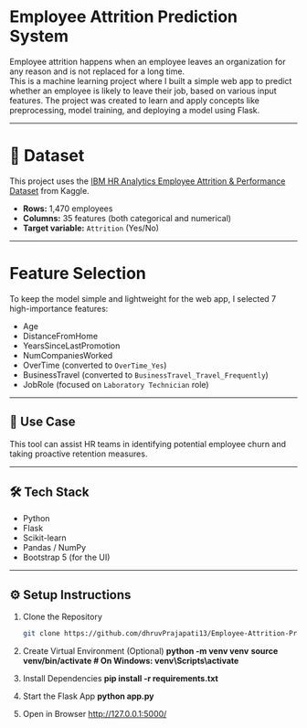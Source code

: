 # Employee Attrition Prediction System

Employee attrition happens when an employee leaves an organization for any reason and is not replaced for a long time.  
This is a machine learning project where I built a simple web app to predict whether an employee is likely to leave their job, based on various input features. The project was created to learn and apply concepts like preprocessing, model training, and deploying a model using Flask.

---

# 📁 Dataset

This project uses the [IBM HR Analytics Employee Attrition & Performance Dataset](https://www.kaggle.com/datasets/pavansubhasht/ibm-hr-analytics-attrition-dataset) from Kaggle.

- **Rows:** 1,470 employees  
- **Columns:** 35 features (both categorical and numerical)  
- **Target variable:** `Attrition` (Yes/No)

---

# Feature Selection

To keep the model simple and lightweight for the web app, I selected 7 high-importance features:

- Age  
- DistanceFromHome  
- YearsSinceLastPromotion  
- NumCompaniesWorked  
- OverTime (converted to `OverTime_Yes`)  
- BusinessTravel (converted to `BusinessTravel_Travel_Frequently`)  
- JobRole (focused on `Laboratory Technician` role)

---

## 💼 Use Case

This tool can assist HR teams in identifying potential employee churn and taking proactive retention measures.

---

## 🛠️ Tech Stack

- Python  
- Flask  
- Scikit-learn  
- Pandas / NumPy  
- Bootstrap 5 (for the UI)

---

## ⚙️ Setup Instructions

1. Clone the Repository
   ```bash
   git clone https://github.com/dhruvPrajapati13/Employee-Attrition-Prediction.git

2. Create Virtual Environment (Optional)
**python -m venv venv**
**source venv/bin/activate  # On Windows: venv\Scripts\activate**

3. Install Dependencies
**pip install -r requirements.txt**

4. Start the Flask App
**python app.py**

5. Open in Browser
http://127.0.0.1:5000/

